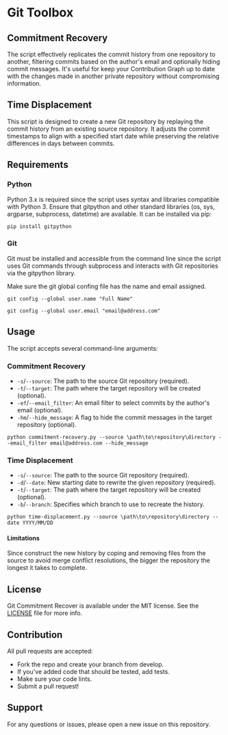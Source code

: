 # Git Toolbox

## Commitment Recovery

The script effectively replicates the commit history from one repository to another, filtering commits based on the 
author's email and optionally hiding commit messages. It's useful for keep your Contribution Graph up to date with the 
changes made in another private repository without compromising information.

## Time Displacement

This script  is designed to create a new Git repository by replaying the commit history from an existing source 
repository. It adjusts the commit timestamps to align with a specified start date while preserving the relative 
differences in days between commits.

## Requirements

### Python

Python 3.x is required since the script uses syntax and libraries compatible with Python 3.
Ensure that gitpython and other standard libraries (os, sys, argparse, subprocess, datetime) are available. 
It can be installed via pip:

```shell
pip install gitpython
```

### Git

Git must be installed and accessible from the command line since the script uses Git commands through
subprocess and interacts with Git repositories via the gitpython library.

Make sure the git global confing file has the name and email assigned.

```shell
git config --global user.name "Full Name"
```

```shell
git config --global user.email "email@address.com"
```

## Usage

The script accepts several command-line arguments:

### Commitment Recovery

- `-s`/`--source`: The path to the source Git repository (required).
- `-t`/`--target`: The path where the target repository will be created (optional).
- `-ef`/`--email_filter`: An email filter to select commits by the author's email (optional).
- `-hm`/`--hide_message`: A flag to hide the commit messages in the target repository (optional).

```shell
python commitment-recovery.py --source \path\to\repository\directory --email_filter email@address.com --hide_message
```

### Time Displacement

- `-s`/`--source`: The path to the source Git repository (required).
- `-d`/`--date`: New starting date to rewrite the given repository (required).
- `-t`/`--target`: The path where the target repository will be created (optional).
- `-b`/`--branch`: Specifies which branch to use to recreate the history.

```shell
python time-displacement.py --source \path\to\repository\directory --date YYYY/MM/DD
```

#### Limitations
Since construct the new history by coping and removing files from the source to avoid merge conflict resolutions,
the bigger the repository the longest it takes to complete.

## License
Git Commitment Recover is available under the MIT license. See the [LICENSE](LICENSE.md) file for more info.

## Contribution

All pull requests are accepted:
- Fork the repo and create your branch from develop.
- If you've added code that should be tested, add tests.
- Make sure your code lints.
- Submit a pull request!

## Support

For any questions or issues, please open a new issue on this repository.